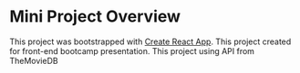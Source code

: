 # Mini Project Overview

This project was bootstrapped with [Create React App](https://github.com/facebook/create-react-app).
This project created for front-end bootcamp presentation.
This project using API from TheMovieDB
